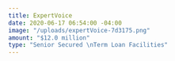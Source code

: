 ```yaml
---
title: ExpertVoice
date: 2020-06-17 06:54:00 -04:00
image: "/uploads/expertVoice-7d3175.png"
amount: "$12.0 million"
type: "Senior Secured \nTerm Loan Facilities"
---
```


